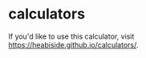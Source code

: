 # calculators
If you'd like to use this calculator, visit  https://heabiside.github.io/calculators/.
